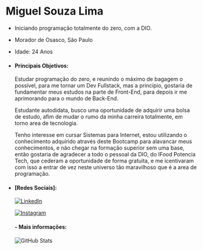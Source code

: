   # Miguel Souza Lima
* Iniciando programação totalmente do zero, com a DIO.  

* Morador de Osasco, São Paulo
* Idade: 24 Anos

- #### Principais Objetivos: 

  Estudar programação do zero, e reunindo o máximo de bagagem o possível, para me tornar um Dev Fullstack, mas a princípio, gostaria de fundamentar meus estudos na parte de Front-End, para depois ir me aprimorando para o mundo de Back-End. 

  Estudante autodidata, busco uma oportunidade de adquirir uma bolsa de estudo, afim de mudar o rumo da minha carreira totalmente, em torno area de tecnologia. 

  Tenho interesse em cursar Sistemas para Internet, estou utilizando o conhecimento adquirido através deste Bootcamp para alavancar meus conhecimentos, e não chegar na formação superior sem uma base, então gostaria de agradecer a todo o pessoal da DIO, do IFood Potencia Tech, que cederam a oportunidade de forma gratuita, e me icentivaram com isso a entrar de vez neste universo tão maravilhoso que é a area de programação. 


- #### [Redes Sociais]:

     [![LinkedIn](https://img.shields.io/badge/LinkedIn-000?style=for-the-badge&logo=linkedin&logoColor=0E76A8)](https://www.linkedin.com/in/miguel-souza-lima/)


     [![Instagram](https://img.shields.io/badge/Instagram-000?style=for-the-badge&logo=instagram)](https://www.instagram.com/miel_szl/)


    #### - Mais informações: 

     ![GitHub Stats](https://github-readme-stats.vercel.app/api?username=miguelsouzalima&theme=transparent&bg_color=000&border_color=30A3DC&show_icons=true&icon_color=30A3DC&title_color=E94D5F&text_color=FFF)